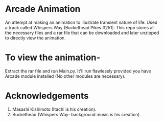 # Arcade Animation
An attempt at making an animation to illustrate transient nature of life. Used a track called Whispers Way (Buckethead Pikes #251). 
This repo stores all the necessary files and a rar file that can be downloaded and later unzipped to directly view the animation.
# To view the animation-
Extract the rar file and run Main.py. It'll run flawlessly provided you have Arcade module installed (No other modules are necessary).
# Acknowledgements
  1. Masashi Kishimoto (Itachi is his creation).
  2. Buckethead (Whispers Way- background music is his creation). 
